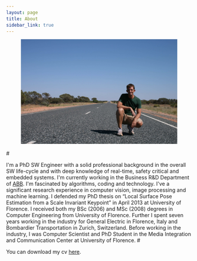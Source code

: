 ```yaml
---
layout: page
title: About
sidebar_link: true
---
```


[//]: # (To make pages show up in the sidebar, add `sidebar_link: true` to the front matter.) 

 <figure>
        <img src="/assets/images/street.jpg" />
 </figure>

#<p class="message">
I'm a PhD SW Engineer with a solid professional background in the overall SW life-cycle and with deep knowledge of real-time, safety critical and embedded systems. I'm currently working in the Business R&D Department of <a href="http://new.abb.com" class="noborder">ABB</a>. I'm fascinated by algorithms, coding and technology. I've a significant research experience in computer vision, image processing and machine learning. I defended my PhD thesis on “Local Surface Pose Estimation from a Scale Invariant Keypoint” in April 2013 at University of Florence. I received both my BSc (2006) and MSc (2008) degrees in Computer Engineering from University of Florence. Further I spent seven years working in the industry for General Electric in Florence, Italy and Bombardier Transportation in Zurich, Switzerland. Before working in the industry, I was Computer Scientist and PhD Student in the Media Integration and Communication Center at University of Florence. 
#</p>

You can download my cv <a href="{{ site.url }}/assets/documents/cv.pdf" class="noborder">here</a>.


